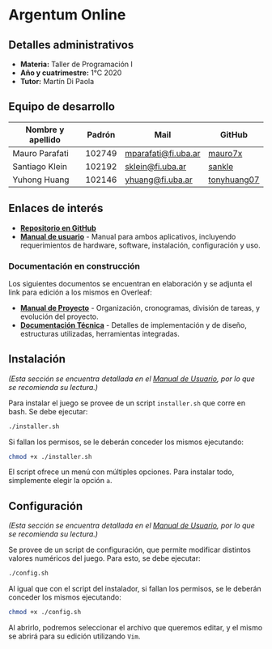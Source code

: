 # Argentum Online

## Detalles administrativos
* **Materia:** Taller de Programación I
* **Año y cuatrimestre:** 1°C 2020
* **Tutor:** Martín Di Paola

## Equipo de desarrollo
| Nombre y apellido | Padrón | Mail | GitHub |
|-------------------|--------|------|--------|
| Mauro Parafati | 102749 | mparafati@fi.uba.ar | [mauro7x](https://github.com/mauro7x) |
| Santiago Klein | 102192 | sklein@fi.uba.ar | [sankle](https://github.com/sankle) |
| Yuhong Huang | 102146 | yhuang@fi.uba.ar | [tonyhuang07](https://github.com/tonyhuang07) |

## Enlaces de interés
* [**Repositorio en GitHub**](https://github.com/mauro7x/taller_final)
* [**Manual de usuario**](Documents/Manual_de_Usuario.pdf) - Manual para ambos aplicativos, incluyendo requerimientos de hardware, software, instalación, configuración y uso.

### Documentación en construcción
Los siguientes documentos se encuentran en elaboración y se adjunta el link para edición a los mismos en Overleaf:
* [**Manual de Proyecto**](https://es.overleaf.com/8387857119mbhmdtbrpvnh) - Organización, cronogramas, división de tareas, y evolución del proyecto.
* [**Documentación Técnica**](https://es.overleaf.com/2395968991ysqtxgxxsncs) - Detalles de implementación y de diseño, estructuras utilizadas, herramientas integradas.

## Instalación
*(Esta sección se encuentra detallada en el [Manual de Usuario](Documents/Manual_de_Usuario.pdf), por lo que se recomienda su lectura.)*

Para instalar el juego se provee de un script `installer.sh` que corre en bash. Se debe ejecutar:
```bash
./installer.sh
```

Si fallan los permisos, se le deberán conceder los mismos ejecutando:
```bash
chmod +x ./installer.sh
```

El script ofrece un menú con múltiples opciones. Para instalar todo, simplemente elegir la opción `a`.

## Configuración
*(Esta sección se encuentra detallada en el [Manual de Usuario](Documents/Manual_de_Usuario.pdf), por lo que se recomienda su lectura.)*

Se provee de un script de configuración, que permite modificar distintos valores numéricos del juego. Para esto, se debe ejecutar:
```bash
./config.sh
```

Al igual que con el script del instalador, si fallan los permisos, se le deberán conceder los mismos ejecutando:
```bash
chmod +x ./config.sh
```

Al abrirlo, podremos seleccionar el archivo que queremos editar, y el mismo se abrirá para su edición utilizando `Vim`.
